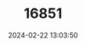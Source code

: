 ---
title: "16851"
category: "Phalanger matanim"
draft: false
date: 2024-02-22 13:03:50
languages:
  French: ["Couscous De Telefomin"]
  English: ["Telefomin Cuscus"]
---